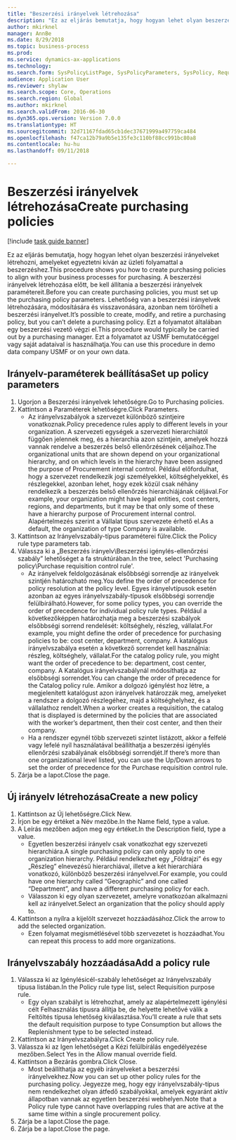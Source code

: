 ```yaml
--- 
title: "Beszerzési irányelvek létrehozása"
description: "Ez az eljárás bemutatja, hogy hogyan lehet olyan beszerzési irányelveket létrehozni, amelyeket egyeztetni kíván az üzleti folyamattal a beszerzéshez."
author: mkirknel
manager: AnnBe
ms.date: 8/29/2018
ms.topic: business-process
ms.prod: 
ms.service: dynamics-ax-applications
ms.technology: 
ms.search.form: SysPolicyListPage, SysPolicyParameters, SysPolicy, RequisitionPurposeRule
audience: Application User
ms.reviewer: shylaw
ms.search.scope: Core, Operations
ms.search.region: Global
ms.author: mkirknel
ms.search.validFrom: 2016-06-30
ms.dyn365.ops.version: Version 7.0.0
ms.translationtype: HT
ms.sourcegitcommit: 32d71167fdad65cb1dec37671999a497759ca484
ms.openlocfilehash: f47ca12b79a9b5e135fe3c110bf88cc991bc80a8
ms.contentlocale: hu-hu
ms.lasthandoff: 09/11/2018

---
```

# <a name="create-purchasing-policies"></a><span data-ttu-id="325b8-103">Beszerzési irányelvek létrehozása</span><span class="sxs-lookup"><span data-stu-id="325b8-103">Create purchasing policies</span></span>

[!include [task guide banner](../../includes/task-guide-banner.md)]

<span data-ttu-id="325b8-104">Ez az eljárás bemutatja, hogy hogyan lehet olyan beszerzési irányelveket létrehozni, amelyeket egyeztetni kíván az üzleti folyamattal a beszerzéshez.</span><span class="sxs-lookup"><span data-stu-id="325b8-104">This procedure shows you how to create purchasing policies to align with your business processes for purchasing.</span></span> <span data-ttu-id="325b8-105">A beszerzési irányelvek létrehozása előtt, be kell állítania a beszerzési irányelvek paramétereit.</span><span class="sxs-lookup"><span data-stu-id="325b8-105">Before you can create purchasing policies, you must set up the purchasing policy parameters.</span></span> <span data-ttu-id="325b8-106">Lehetőség van a beszerzési irányelvek létrehozására, módosítására és visszavonására, azonban nem törölheti a beszerzési irányelvet.</span><span class="sxs-lookup"><span data-stu-id="325b8-106">It’s possible to create, modify, and retire a purchasing policy, but you can’t delete a purchasing policy.</span></span> <span data-ttu-id="325b8-107">Ezt a folyamatot általában egy beszerzési vezető végzi el.</span><span class="sxs-lookup"><span data-stu-id="325b8-107">This procedure would typically be carried out by a purchasing manager.</span></span> <span data-ttu-id="325b8-108">Ezt a folyamatot az USMF bemutatócéggel vagy saját adataival is használhatja.</span><span class="sxs-lookup"><span data-stu-id="325b8-108">You can use this procedure in demo data company USMF or on your own data.</span></span>


## <a name="set-up-policy-parameters"></a><span data-ttu-id="325b8-109">Irányelv-paraméterek beállítása</span><span class="sxs-lookup"><span data-stu-id="325b8-109">Set up policy parameters</span></span>
1. <span data-ttu-id="325b8-110">Ugorjon a Beszerzési irányelvek lehetőségre.</span><span class="sxs-lookup"><span data-stu-id="325b8-110">Go to Purchasing policies.</span></span>
2. <span data-ttu-id="325b8-111">Kattintson a Paraméterek lehetőségre.</span><span class="sxs-lookup"><span data-stu-id="325b8-111">Click Parameters.</span></span>
    * <span data-ttu-id="325b8-112">Az irányelvszabályok a szervezet különböző szintjeire vonatkoznak.</span><span class="sxs-lookup"><span data-stu-id="325b8-112">Policy precedence rules apply to different levels in your organization.</span></span> <span data-ttu-id="325b8-113">A szervezeti egységek a szervezeti hierarchiától függően jelennek meg, és a hierarchia azon szintjein, amelyek hozzá vannak rendelve a beszerzés belső ellenőrzésének céljaihoz.</span><span class="sxs-lookup"><span data-stu-id="325b8-113">The organizational units that are shown depend on your organizational hierarchy, and on which levels in the hierarchy have been assigned the purpose of Procurement internal control.</span></span> <span data-ttu-id="325b8-114">Például előfordulhat, hogy a szervezet rendelkezik jogi személyekkel, költséghelyekkel, és részlegekkel, azonban lehet, hogy ezek közül csak néhány rendelkezik a beszerzés belső ellenőrzés hierarchiájának céljával.</span><span class="sxs-lookup"><span data-stu-id="325b8-114">For example, your organization might have legal entities, cost centers, regions, and departments, but it may be that only some of these have a hierarchy purpose of Procurement internal control.</span></span> <span data-ttu-id="325b8-115">Alapértelmezés szerint a Vállalat típus szervezete érhető el.</span><span class="sxs-lookup"><span data-stu-id="325b8-115">As a default, the organization of type Company is available.</span></span>  
3. <span data-ttu-id="325b8-116">Kattintson az Irányelvszabály-típus paraméterei fülre.</span><span class="sxs-lookup"><span data-stu-id="325b8-116">Click the Policy rule type parameters tab.</span></span>
4. <span data-ttu-id="325b8-117">Válassza ki a „Beszerzés irányelv\Beszerzési igénylés-ellenőrzési szabály” lehetőséget a fa struktúrában.</span><span class="sxs-lookup"><span data-stu-id="325b8-117">In the tree, select 'Purchasing policy\Purchase requisition control rule'.</span></span>
    * <span data-ttu-id="325b8-118">Az irányelvek feldolgozásának elsőbbségi sorrendje az irányelvek szintjén határozható meg.</span><span class="sxs-lookup"><span data-stu-id="325b8-118">You define the order of precedence for policy resolution at the policy level.</span></span> <span data-ttu-id="325b8-119">Egyes irányelvtípusok esetén azonban az egyes irányelvszabály-típusok elsőbbségi sorrendje felülbírálható.</span><span class="sxs-lookup"><span data-stu-id="325b8-119">However, for some policy types, you can override the order of precedence for individual policy rule types.</span></span> <span data-ttu-id="325b8-120">Például a következőképpen határozhatja meg a beszerzési szabályok elsőbbségi sorrend rendelését: költséghely, részleg, vállalat.</span><span class="sxs-lookup"><span data-stu-id="325b8-120">For example, you might define the order of precedence for purchasing policies to be: cost center, department, company.</span></span> <span data-ttu-id="325b8-121">A katalógus irányelvszabálya esetén a következő sorrendet kell használnia: részleg, költséghely, vállalat.</span><span class="sxs-lookup"><span data-stu-id="325b8-121">For the catalog policy rule, you might want the order of precedence to be: department, cost center, company.</span></span> <span data-ttu-id="325b8-122">A Katalógus irányelvszabálynál módosíthatja az elsőbbségi sorrendet.</span><span class="sxs-lookup"><span data-stu-id="325b8-122">You can change the order of precedence for the Catalog policy rule.</span></span> <span data-ttu-id="325b8-123">Amikor a dolgozó igénylést hoz létre, a megjelenített katalógust azon irányelvek határozzák meg, amelyeket a rendszer a dolgozó részlegéhez, majd a költséghelyhez, és a vállalathoz rendelt.</span><span class="sxs-lookup"><span data-stu-id="325b8-123">When a worker creates a requisition, the catalog that is displayed is determined by the policies that are associated with the worker’s department, then their cost center, and then their company.</span></span>  
    * <span data-ttu-id="325b8-124">Ha a rendszer egynél több szervezeti szintet listázott, akkor a felfelé vagy lefelé nyíl használatával beállíthatja a beszerzési igénylés ellenőrzési szabályának elsőbbségi sorrendjét.</span><span class="sxs-lookup"><span data-stu-id="325b8-124">If there’s more than one organizational level listed, you can use the Up/Down arrows to set the order of precedence for the Purchase requisition control rule.</span></span>  
5. <span data-ttu-id="325b8-125">Zárja be a lapot.</span><span class="sxs-lookup"><span data-stu-id="325b8-125">Close the page.</span></span>

## <a name="create-a-new-policy"></a><span data-ttu-id="325b8-126">Új irányelv létrehozása</span><span class="sxs-lookup"><span data-stu-id="325b8-126">Create a new policy</span></span>
1. <span data-ttu-id="325b8-127">Kattintson az Új lehetőségre.</span><span class="sxs-lookup"><span data-stu-id="325b8-127">Click New.</span></span>
2. <span data-ttu-id="325b8-128">Írjon be egy értéket a Név mezőbe.</span><span class="sxs-lookup"><span data-stu-id="325b8-128">In the Name field, type a value.</span></span>
3. <span data-ttu-id="325b8-129">A Leírás mezőben adjon meg egy értéket.</span><span class="sxs-lookup"><span data-stu-id="325b8-129">In the Description field, type a value.</span></span>
    * <span data-ttu-id="325b8-130">Egyetlen beszerzési irányelv csak vonatkozhat egy szervezeti hierarchiára.</span><span class="sxs-lookup"><span data-stu-id="325b8-130">A single purchasing policy can only apply to one organization hierarchy.</span></span> <span data-ttu-id="325b8-131">Például rendelkezhet egy „Földrajzi” és egy „Részleg” elnevezésű hierarchiával, illetve a két hierarchiára vonatkozó, különböző beszerzési irányelvvel.</span><span class="sxs-lookup"><span data-stu-id="325b8-131">For example, you could have one hierarchy called “Geographic” and one called “Department”, and have a different purchasing policy for each.</span></span>  
    * <span data-ttu-id="325b8-132">Válasszon ki egy olyan szervezetet, amelyre vonatkozóan alkalmazni kell az irányelvet.</span><span class="sxs-lookup"><span data-stu-id="325b8-132">Select an organization that the policy should apply to.</span></span>  
4. <span data-ttu-id="325b8-133">Kattintson a nyílra a kijelölt szervezet hozzáadásához.</span><span class="sxs-lookup"><span data-stu-id="325b8-133">Click the arrow to add the selected organization.</span></span>
    * <span data-ttu-id="325b8-134">Ezen folyamat megismétlésével több szervezetet is hozzáadhat.</span><span class="sxs-lookup"><span data-stu-id="325b8-134">You can repeat this process to add more organizations.</span></span>  

## <a name="add-a-policy-rule"></a><span data-ttu-id="325b8-135">Irányelvszabály hozzáadása</span><span class="sxs-lookup"><span data-stu-id="325b8-135">Add a policy rule</span></span>
1. <span data-ttu-id="325b8-136">Válassza ki az Igénylésicél-szabály lehetőséget az Irányelvszabály típusa listában.</span><span class="sxs-lookup"><span data-stu-id="325b8-136">In the Policy rule type list, select Requisition purpose rule.</span></span>
    * <span data-ttu-id="325b8-137">Egy olyan szabályt is létrehozhat, amely az alapértelmezett igénylési célt Felhasználás típusra állítja be, de helyette lehetővé válik a Feltöltés típusa lehetőség kiválasztása.</span><span class="sxs-lookup"><span data-stu-id="325b8-137">You’ll create a rule that sets the default requisition purpose to type Consumption but allows the Replenishment type to be selected instead.</span></span>  
2. <span data-ttu-id="325b8-138">Kattintson az Irányelvszabályra.</span><span class="sxs-lookup"><span data-stu-id="325b8-138">Click Create policy rule.</span></span>
3. <span data-ttu-id="325b8-139">Válassza ki az Igen lehetőséget a Kézi felülbírálás engedélyezése mezőben.</span><span class="sxs-lookup"><span data-stu-id="325b8-139">Select Yes in the Allow manual override field.</span></span>
4. <span data-ttu-id="325b8-140">Kattintson a Bezárás gombra.</span><span class="sxs-lookup"><span data-stu-id="325b8-140">Click Close.</span></span>
    * <span data-ttu-id="325b8-141">Most beállíthatja az egyéb irányelveket a beszerzési irányelvekhez.</span><span class="sxs-lookup"><span data-stu-id="325b8-141">Now you can set up other policy rules for the purchasing policy.</span></span>   <span data-ttu-id="325b8-142">Jegyezze meg, hogy egy irányelvszabály-típus nem rendelkezhet olyan átfedő szabályokkal, amelyek egyaránt aktív állapotban vannak az egyetlen beszerzési webhelyen.</span><span class="sxs-lookup"><span data-stu-id="325b8-142">Note that a Policy rule type cannot have overlapping rules that are active at the same time within a single procurement policy.</span></span>  
5. <span data-ttu-id="325b8-143">Zárja be a lapot.</span><span class="sxs-lookup"><span data-stu-id="325b8-143">Close the page.</span></span>
6. <span data-ttu-id="325b8-144">Zárja be a lapot.</span><span class="sxs-lookup"><span data-stu-id="325b8-144">Close the page.</span></span>


